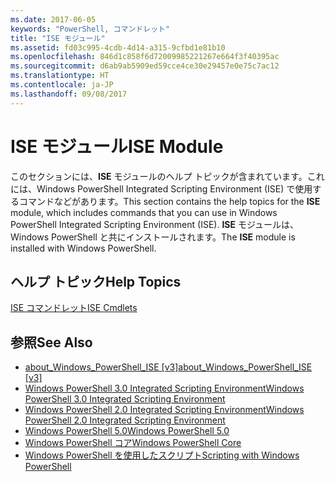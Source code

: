 ```yaml
---
ms.date: 2017-06-05
keywords: "PowerShell, コマンドレット"
title: "ISE モジュール"
ms.assetid: fd03c995-4cdb-4d14-a315-9cfbd1e81b10
ms.openlocfilehash: 846d1c858f6d72009985221267e664f3f40395ac
ms.sourcegitcommit: d6ab9ab5909ed59cce4ce30e29457e0e75c7ac12
ms.translationtype: HT
ms.contentlocale: ja-JP
ms.lasthandoff: 09/08/2017
---
```

# <a name="ise-module"></a><span data-ttu-id="f39bc-103">ISE モジュール</span><span class="sxs-lookup"><span data-stu-id="f39bc-103">ISE Module</span></span>
<span data-ttu-id="f39bc-104">このセクションには、**ISE** モジュールのヘルプ トピックが含まれています。これには、Windows PowerShell Integrated Scripting Environment (ISE) で使用するコマンドなどがあります。</span><span class="sxs-lookup"><span data-stu-id="f39bc-104">This section contains the help topics for the **ISE** module, which includes commands that you can use in Windows PowerShell Integrated Scripting Environment (ISE).</span></span> <span data-ttu-id="f39bc-105">**ISE** モジュールは、Windows PowerShell と共にインストールされます。</span><span class="sxs-lookup"><span data-stu-id="f39bc-105">The **ISE** module is installed with Windows PowerShell.</span></span>

## <a name="help-topics"></a><span data-ttu-id="f39bc-106">ヘルプ トピック</span><span class="sxs-lookup"><span data-stu-id="f39bc-106">Help Topics</span></span>
[<span data-ttu-id="f39bc-107">ISE コマンドレット</span><span class="sxs-lookup"><span data-stu-id="f39bc-107">ISE Cmdlets</span></span>](http://go.microsoft.com/fwlink/?LinkID=254686)

## <a name="see-also"></a><span data-ttu-id="f39bc-108">参照</span><span class="sxs-lookup"><span data-stu-id="f39bc-108">See Also</span></span>
- <span data-ttu-id="f39bc-109">[about_Windows_PowerShell_ISE [v3]](https://technet.microsoft.com/en-us/library/dfa54d47-60c6-4fff-8197-c747e8d411bb)</span><span class="sxs-lookup"><span data-stu-id="f39bc-109">[about_Windows_PowerShell_ISE [v3]](https://technet.microsoft.com/en-us/library/dfa54d47-60c6-4fff-8197-c747e8d411bb)</span></span>
- [<span data-ttu-id="f39bc-110">Windows PowerShell 3.0 Integrated Scripting Environment</span><span class="sxs-lookup"><span data-stu-id="f39bc-110">Windows PowerShell 3.0 Integrated Scripting Environment</span></span>](http://go.microsoft.com/fwlink/?LinkId=254681)
- [<span data-ttu-id="f39bc-111">Windows PowerShell 2.0 Integrated Scripting Environment</span><span class="sxs-lookup"><span data-stu-id="f39bc-111">Windows PowerShell 2.0 Integrated Scripting Environment</span></span>](http://go.microsoft.com/fwlink/?LinkID=238569)
- [<span data-ttu-id="f39bc-112">Windows PowerShell 5.0</span><span class="sxs-lookup"><span data-stu-id="f39bc-112">Windows PowerShell 5.0</span></span>](../../whats-new/What-s-New-in-Windows-PowerShell-50.md)
- [<span data-ttu-id="f39bc-113">Windows PowerShell コア</span><span class="sxs-lookup"><span data-stu-id="f39bc-113">Windows PowerShell Core</span></span>](https://technet.microsoft.com/en-us/library/4b75f1e4-f327-48f3-92ab-bf5435094d41)
- [<span data-ttu-id="f39bc-114">Windows PowerShell を使用したスクリプト</span><span class="sxs-lookup"><span data-stu-id="f39bc-114">Scripting with Windows PowerShell</span></span>](../../getting-started/fundamental/Scripting-with-Windows-PowerShell.md)

